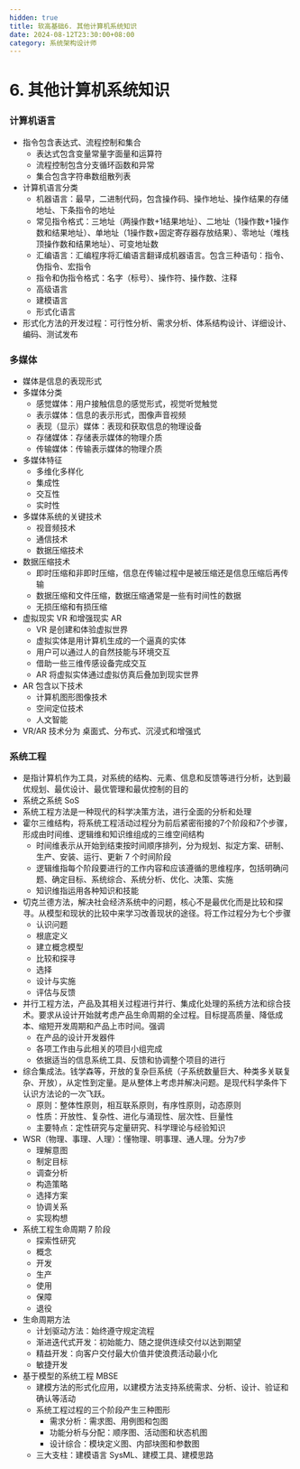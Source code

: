 ```yaml
---
hidden: true
title: 软高基础6. 其他计算机系统知识
date: 2024-08-12T23:30:00+08:00
category: 系统架构设计师
---
```

# 6. 其他计算机系统知识

### 计算机语言

* 指令包含表达式、流程控制和集合
  * 表达式包含变量常量字面量和运算符
  * 流程控制包含分支循环函数和异常
  * 集合包含字符串数组散列表
* 计算机语言分类
  * 机器语言：最早，二进制代码，包含操作码、操作地址、操作结果的存储地址、下条指令的地址
  * 常见指令格式：三地址（两操作数+1结果地址）、二地址（1操作数+1操作数和结果地址）、单地址（1操作数+固定寄存器存放结果）、零地址（堆栈顶操作数和结果地址）、可变地址数
  * 汇编语言：汇编程序将汇编语言翻译成机器语言。包含三种语句：指令、伪指令、宏指令
  * 指令和伪指令格式：名字（标号）、操作符、操作数、注释
  * 高级语言
  * 建模语言
  * 形式化语言
* 形式化方法的开发过程：可行性分析、需求分析、体系结构设计、详细设计、编码、测试发布

### 多媒体

* 媒体是信息的表现形式
* 多媒体分类
  * 感觉媒体：用户接触信息的感觉形式，视觉听觉触觉
  * 表示媒体：信息的表示形式，图像声音视频
  * 表现（显示）媒体：表现和获取信息的物理设备
  * 存储媒体：存储表示媒体的物理介质
  * 传输媒体：传输表示媒体的物理介质
* 多媒体特征
  * 多维化多样化
  * 集成性
  * 交互性
  * 实时性
* 多媒体系统的关键技术
  * 视音频技术
  * 通信技术
  * 数据压缩技术
* 数据压缩技术
  * 即时压缩和非即时压缩，信息在传输过程中是被压缩还是信息压缩后再传输
  * 数据压缩和文件压缩，数据压缩通常是一些有时间性的数据
  * 无损压缩和有损压缩
* 虚拟现实 VR 和增强现实 AR
  * VR 是创建和体验虚拟世界
  * 虚拟实体是用计算机生成的一个逼真的实体
  * 用户可以通过人的自然技能与环境交互
  * 借助一些三维传感设备完成交互
  * AR 将虚拟实体通过虚拟仿真后叠加到现实世界
* AR 包含以下技术
  * 计算机图形图像技术
  * 空间定位技术
  * 人文智能
* VR/AR 技术分为 桌面式、分布式、沉浸式和增强式

### 系统工程

* 是指计算机作为工具，对系统的结构、元素、信息和反馈等进行分析，达到最优规划、最优设计、最优管理和最优控制的目的
* 系统之系统 SoS
* 系统工程方法是一种现代的科学决策方法，进行全面的分析和处理
* 霍尔三维结构，将系统工程活动过程分为前后紧密衔接的7个阶段和7个步骤，形成由时间维、逻辑维和知识维组成的三维空间结构
  * 时间维表示从开始到结束按时间顺序排列，分为规划、拟定方案、研制、生产、安装、运行、更新 7 个时间阶段
  * 逻辑维指每个阶段要进行的工作内容和应该遵循的思维程序，包括明确问题、确定目标、系统综合、系统分析、优化、决策、实施
  * 知识维指运用各种知识和技能
* 切克兰德方法，解决社会经济系统中的问题，核心不是最优化而是比较和探寻。从模型和现状的比较中来学习改善现状的途径。将工作过程分为七个步骤
  * 认识问题
  * 根底定义
  * 建立概念模型
  * 比较和探寻
  * 选择
  * 设计与实施
  * 评估与反馈
* 并行工程方法，产品及其相关过程进行并行、集成化处理的系统方法和综合技术。要求从设计开始就考虑产品生命周期的全过程。目标提高质量、降低成本、缩短开发周期和产品上市时间。强调
  * 在产品的设计开发器件
  * 各项工作由与此相关的项目小组完成
  * 依据适当的信息系统工具、反馈和协调整个项目的进行
* 综合集成法。钱学森等，开放的复杂巨系统（子系统数量巨大、种类多关联复杂、开放），从定性到定量。是从整体上考虑并解决问题。是现代科学条件下认识方法论的一次飞跃。
  * 原则：整体性原则，相互联系原则，有序性原则，动态原则
  * 性质：开放性、复杂性、进化与涌现性、层次性、巨量性
  * 主要特点：定性研究与定量研究、科学理论与经验知识
* WSR（物理、事理、人理）：懂物理、明事理、通人理。分为7步
  * 理解意图
  * 制定目标
  * 调查分析
  * 构造策略
  * 选择方案
  * 协调关系
  * 实现构想
* 系统工程生命周期 7 阶段
  * 探索性研究
  * 概念
  * 开发
  * 生产
  * 使用
  * 保障
  * 退役
* 生命周期方法
  * 计划驱动方法：始终遵守规定流程
  * 渐进迭代式开发：初始能力、随之提供连续交付以达到期望
  * 精益开发：向客户交付最大价值并使浪费活动最小化
  * 敏捷开发
* 基于模型的系统工程 MBSE
  * 建模方法的形式化应用，以建模方法支持系统需求、分析、设计、验证和确认等活动
  * 系统工程过程的三个阶段产生三种图形
    * 需求分析：需求图、用例图和包图
    * 功能分析与分配：顺序图、活动图和状态机图
    * 设计综合：模块定义图、内部块图和参数图
  * 三大支柱：建模语言 SysML、建模工具、建模思路